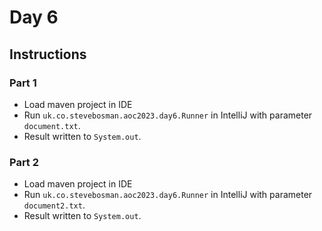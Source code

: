# Day 6

## Instructions

### Part 1

* Load maven project in IDE
* Run `uk.co.stevebosman.aoc2023.day6.Runner` in IntelliJ with parameter `document.txt`.
* Result written to `System.out`.

### Part 2

* Load maven project in IDE
* Run `uk.co.stevebosman.aoc2023.day6.Runner` in IntelliJ with parameter `document2.txt`.
* Result written to `System.out`.

